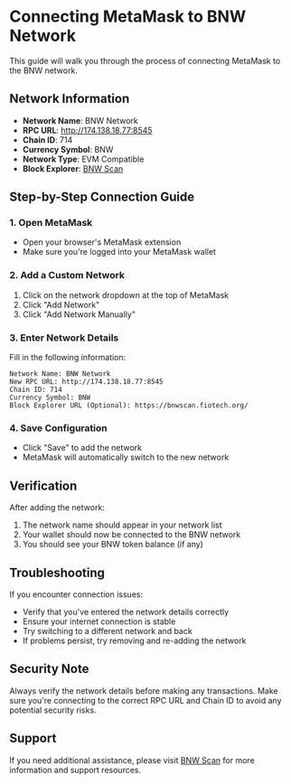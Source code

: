 # Connecting MetaMask to BNW Network

This guide will walk you through the process of connecting MetaMask to the BNW network.

## Network Information

- **Network Name**: BNW Network
- **RPC URL**: http://174.138.18.77:8545
- **Chain ID**: 714
- **Currency Symbol**: BNW
- **Network Type**: EVM Compatible
- **Block Explorer**: [BNW Scan](https://bnwscan.fiotech.org/)

## Step-by-Step Connection Guide

### 1. Open MetaMask

- Open your browser's MetaMask extension
- Make sure you're logged into your MetaMask wallet

### 2. Add a Custom Network

1. Click on the network dropdown at the top of MetaMask
2. Click "Add Network"
3. Click "Add Network Manually"

### 3. Enter Network Details

Fill in the following information:
```
Network Name: BNW Network
New RPC URL: http://174.138.18.77:8545
Chain ID: 714
Currency Symbol: BNW
Block Explorer URL (Optional): https://bnwscan.fiotech.org/
```

### 4. Save Configuration

- Click "Save" to add the network
- MetaMask will automatically switch to the new network

## Verification

After adding the network:
1. The network name should appear in your network list
2. Your wallet should now be connected to the BNW network
3. You should see your BNW token balance (if any)

## Troubleshooting

If you encounter connection issues:
- Verify that you've entered the network details correctly
- Ensure your internet connection is stable
- Try switching to a different network and back
- If problems persist, try removing and re-adding the network

## Security Note

Always verify the network details before making any transactions. Make sure you're connecting to the correct RPC URL and Chain ID to avoid any potential security risks.

## Support

If you need additional assistance, please visit [BNW Scan](https://bnwscan.fiotech.org/) for more information and support resources. 